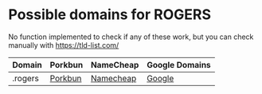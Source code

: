 # Possible domains for ROGERS

No function implemented to check if any of these work, but you can check manually with https://tld-list.com/

| Domain | Porkbun | NameCheap | Google Domains |
|---|---|---|---|
| .rogers | [Porkbun](https://porkbun.com/checkout/search?prb=e814663da1&tlds=&idnLanguage=&search=search&q=.rogers) | [Namecheap](https://www.namecheap.com/domains/registration/results/?domain=.rogers) | [Google](https://domains.google.com/registrar/search?searchTerm=.rogers) |
